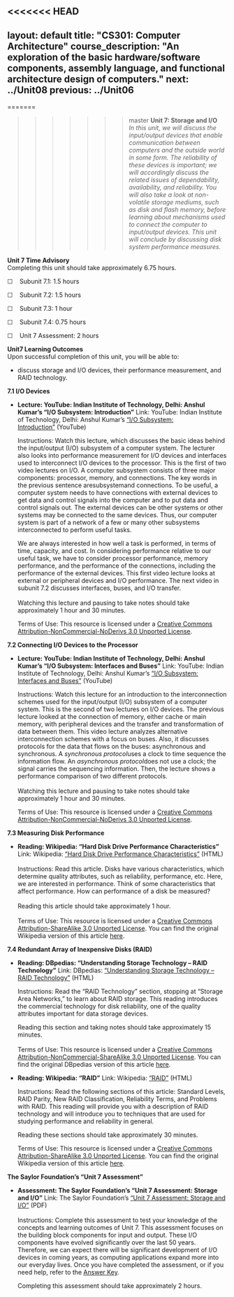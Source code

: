 <<<<<<< HEAD
---
layout: default
title: "CS301: Computer Architecture"
course_description: "An exploration of the basic hardware/software components, assembly language, and functional architecture design of computers."
next: ../Unit08
previous: ../Unit06
---
=======
>>>>>>> master
**Unit 7: Storage and I/O** <span id="7"></span> 
*In this unit, we will discuss the input/output devices that enable
communication between computers and the outside world in some form. The
reliability of these devices is important; we will accordingly discuss
the related issues of dependability, availability, and reliability. You
will also take a look at non-volatile storage mediums, such as* *disk
and flash memory, before learning about mechanisms used to connect the
computer to input/output devices. This unit will conclude by discussing
disk system performance measures.*

**Unit 7 Time Advisory**  
Completing this unit should take approximately 6.75 hours.  
  
 ☐    Subunit 7.1: 1.5 hours  
  
 ☐    Subunit 7.2: 1.5 hours  
  
 ☐    Subunit 7.3: 1 hour  
  
 ☐    Subunit 7.4: 0.75 hours  
  
 ☐    Unit 7 Assessment: 2 hours

**Unit7 Learning Outcomes**  
Upon successful completion of this unit, you will be able to:  
-   discuss storage and I/O devices, their performance measurement, and
    RAID technology.

**7.1 I/O Devices** <span id="7.1"></span> 
-   **Lecture: YouTube: Indian Institute of Technology, Delhi: Anshul
    Kumar’s “I/O Subsystem: Introduction”**
    Link: YouTube: Indian Institute of Technology, Delhi: Anshul Kumar’s
    [“I/O Subsystem:
    Introduction”](http://www.youtube.com/watch?v=0XybwAbup-w) (YouTube)  
      
     Instructions: Watch this lecture, which discusses the basic ideas
    behind the input/output (I/O) subsystem of a computer system. The
    lecturer also looks into performance measurement for I/O devices and
    interfaces used to interconnect I/O devices to the processor. This
    is the first of two video lectures on I/O. A computer subsystem
    consists of three major components: processor, memory, and
    connections. The key words in the previous sentence aresubsystemand
    connections. To be useful, a computer system needs to have
    connections with external devices to get data and control signals
    into the computer and to put data and control signals out. The
    external devices can be other systems or other systems may be
    connected to the same devices. Thus, our computer system is part of
    a network of a few or many other subsystems interconnected to
    perform useful tasks.  
      
     We are always interested in how well a task is performed, in terms
    of time, capacity, and cost. In considering performance relative to
    our useful task, we have to consider processor performance, memory
    performance, and the performance of the connections, including the
    performance of the external devices. This first video lecture looks
    at external or peripheral devices and I/O performance. The next
    video in subunit 7.2 discusses interfaces, buses, and I/O
    transfer.  
        
     Watching this lecture and pausing to take notes should take
    approximately 1 hour and 30 minutes.  
      
     Terms of Use: This resource is licensed under a [Creative Commons
    Attribution-NonCommercial-NoDerivs 3.0 Unported
    License](http://creativecommons.org/licenses/by-nc-nd/3.0/).

**7.2 Connecting I/O Devices to the Processor** <span id="7.2"></span> 
-   **Lecture: YouTube: Indian Institute of Technology, Delhi: Anshul
    Kumar’s “I/O Subsystem: Interfaces and Buses”**
    Link: YouTube: Indian Institute of Technology, Delhi: Anshul Kumar’s
    [“I/O Subsystem: Interfaces and
    Buses”](http://www.youtube.com/watch?v=myVbSSyZtr4) (YouTube)  
      
     Instructions: Watch this lecture for an introduction to the
    interconnection schemes used for the input/output (I/O) subsystem of
    a computer system. This is the second of two lectures on I/O
    devices. The previous lecture looked at the connection of memory,
    either cache or main memory, with peripheral devices and the
    transfer and transformation of data between them. This video lecture
    analyzes alternative interconnection schemes with a focus on buses.
    Also, it discusses protocols for the data that flows on the buses:
    asynchronous and synchronous. A *synchronous protocol*uses a clock
    to time sequence the information flow. An *asynchronous
    protocol*does not use a clock; the signal carries the sequencing
    information. Then, the lecture shows a performance comparison of two
    different protocols.  
        
     Watching this lecture and pausing to take notes should take
    approximately 1 hour and 30 minutes.  
      
     Terms of Use: This resource is licensed under a [Creative Commons
    Attribution-NonCommercial-NoDerivs 3.0 Unported
    License](http://creativecommons.org/licenses/by-nc-nd/3.0/).

**7.3 Measuring Disk Performance** <span id="7.3"></span> 
-   **Reading: Wikipedia: “Hard Disk Drive Performance
    Characteristics”**
    Link: Wikipedia: [“Hard Disk Drive Performance
    Characteristics”](http://resources.saylor.org.s3.amazonaws.com/CS/CS301/CS301-7.3-Harddiskdriveperformancecharacteristics-Wikipediathefreeencyclopedia-CCBYNCSA_files/CS301-7.3-Harddiskdriveperformancecharacteristics-Wikipediathefreeencyclopedia-CCBYNCSA.html) (HTML)  
        
     Instructions: Read this article. Disks have various
    characteristics, which determine quality attributes, such as
    reliability, performance, etc. Here, we are interested in
    performance. Think of some characteristics that affect performance.
    How can performance of a disk be measured?  
        
     Reading this article should take approximately 1 hour.  
        
     Terms of Use: This resource is licensed under a [Creative Commons
    Attribution-ShareAlike 3.0 Unported
    License](http://creativecommons.org/licenses/by-sa/3.0/). You can
    find the original Wikipedia version of this
    article [here](http://en.wikipedia.org/wiki/Disk-drive_performance_characteristics).

**7.4 Redundant Array of Inexpensive Disks (RAID)** <span
id="7.4"></span> 
-   **Reading: DBpedias: “Understanding Storage Technology – RAID
    Technology”**
    Link: DBpedias: [“Understanding Storage Technology – RAID
    Technology”](http://dbpedias.com/wiki/Oracle:Understanding_Storage_Technology#RAID_Technology)
    (HTML)  
      
     Instructions: Read the “RAID Technology” section, stopping at
    “Storage Area Networks,” to learn about RAID storage. This reading
    introduces the commercial technology for disk reliability, one of
    the quality attributes important for data storage devices.   
      
     Reading this section and taking notes should take approximately 15
    minutes.  
        
     Terms of Use: This resource is licensed under a [Creative Commons
    Attribution-NonCommercial-ShareAlike 3.0 Unported
    License](http://creativecommons.org/licenses/by-nc-sa/3.0/). You can
    find the original DBpedias version of this
    article [here](http://dbpedias.com/wiki/Oracle:Understanding_Storage_Technology#RAID_Technology).

-   **Reading: Wikipedia: “RAID”**
    Link: Wikipedia:
    [“RAID”](http://resources.saylor.org.s3.amazonaws.com/CS/CS301/CS301-7.4-RAID-Wikipediathefreeencyclopedia-CCBYNCSA_files/CS301-7.4-RAID-Wikipediathefreeencyclopedia-CCBYNCSA.html) (HTML)  
      
     Instructions: Read the following sections of this article: Standard
    Levels, RAID Parity, New RAID Classification, Reliability Terms, and
    Problems with RAID. This reading will provide you with a description
    of RAID technology and will introduce you to techniques that are
    used for studying performance and reliability in general.  
      
     Reading these sections should take approximately 30 minutes.  
      
     Terms of Use: This resource is licensed under a [Creative Commons
    Attribution-ShareAlike 3.0 Unported
    License](http://creativecommons.org/licenses/by-sa/3.0/). You can
    find the original Wikipedia version of this
    article [here](http://en.wikipedia.org/wiki/RAID).

**The Saylor Foundation’s “Unit 7 Assessment”** <span id="7.5"></span> 
-   **Assessment: The Saylor Foundation’s “Unit 7 Assessment: Storage
    and I/O”**
    Link: The Saylor Foundation’s [“Unit 7 Assessment: Storage and
    I/O”](http://www.saylor.org/site/wp-content/uploads/2012/08/CS301-Computer-Architecture-Assessment-7.FINAL_.pdf)
    (PDF)  
                  
     Instructions: Complete this assessment to test your knowledge of
    the concepts and learning outcomes of Unit 7. This assessment
    focuses on the building block components for input and output. These
    I/O components have evolved significantly over the last 50 years.
    Therefore, we can expect there will be significant development of
    I/O devices in coming years, as computing applications expand more
    into our everyday lives. Once you have completed the assessment, or
    if you need help, refer to the [Answer
    Key](http://www.saylor.org/site/wp-content/uploads/2012/08/CS301-Computer-Architecture-Assessment-7-Answer-Key-FINAL.pdf).  
      
     Completing this assessment should take approximately 2 hours.


